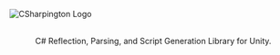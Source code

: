 ![CSharpington Logo](http://www.lifeandstylemedia.com/images/github/CSharpington-Logo.png)
<p align="center"><br>
  C# Reflection, Parsing, and Script Generation Library for Unity.
  </p>

